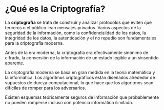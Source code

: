 # ¿Qué es la Criptografía?

La **criptografía** se trata de construir y analizar protocolos que eviten que terceros o el público lean mensajes privados. Varios aspectos de la seguridad de la información, como la confidencialidad de los datos, la integridad de los datos, la autenticación y el no repudio son fundamentales para la criptografía moderna.

Antes de la era moderna, la criptografía era efectivamente sinónimo de cifrado, la conversión de la información de un estado legible a un sinsentido aparente.

La criptografía moderna se basa en gran medida en la teoría matemática y la informática. Los algoritmos criptográficos están diseñados alrededor de supuestos de dureza computacional, lo que hace que los algoritmos sean difíciles de romper para los adversarios.

Existen esquemas teóricamente seguros de información que probablemente no pueden romperse incluso con potencia informática ilimitada.